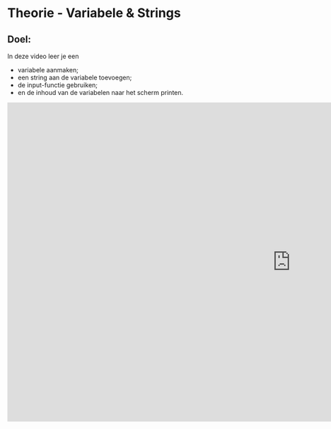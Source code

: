 # Theorie - Variabele & Strings


## Doel:

In deze video leer je een 
* variabele aanmaken;
* een string aan de variabele toevoegen;
* de input-functie gebruiken;
* en de inhoud van de variabelen naar het scherm printen.


<iframe width="1280" height="720" src="https://www.youtube.com/embed/w-gOixTDEoY?list=PL7qul8TV_7p5uroDMWERGL7Sr1-4bZw7M" title="Python &amp; Wiskunde -  Lesvideo 1" frameborder="0" allow="accelerometer; autoplay; clipboard-write; encrypted-media; gyroscope; picture-in-picture; web-share" allowfullscreen></iframe> 